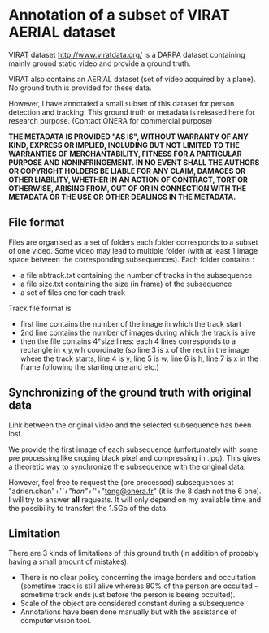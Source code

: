 # Annotation of a subset of VIRAT AERIAL dataset

VIRAT dataset http://www.viratdata.org/ is a DARPA dataset containing mainly ground static video and provide a ground truth.

VIRAT also contains an AERIAL dataset (set of video acquired by a plane).
No ground truth is provided for these data.

However, I have annotated a small subset of this dataset for person detection and tracking.
This ground truth or metadata is released here for research purpose.
(Contact ONERA for commercial purpose)

**THE METADATA IS PROVIDED "AS IS", WITHOUT WARRANTY OF ANY KIND, EXPRESS OR IMPLIED, INCLUDING BUT NOT LIMITED TO THE WARRANTIES OF MERCHANTABILITY, FITNESS FOR A PARTICULAR PURPOSE AND NONINFRINGEMENT. IN NO EVENT SHALL THE AUTHORS OR COPYRIGHT HOLDERS BE LIABLE FOR ANY CLAIM, DAMAGES OR OTHER LIABILITY, WHETHER IN AN ACTION OF CONTRACT, TORT OR OTHERWISE, ARISING FROM, OUT OF OR IN CONNECTION WITH THE METADATA OR THE USE OR OTHER DEALINGS IN THE METADATA.**

## File format
Files are organised as a set of folders each folder corresponds to a subset of one video.
Some video may lead to multiple folder (with at least 1 image space between the corresponding subsequences).
Each folder contains :
- a file nbtrack.txt containing the number of tracks in the subsequence
- a file size.txt containing the size (in frame) of the subsequence
- a set of files one for each track

Track file format is
- first line contains the number of the image in which the track start
- 2nd line contains the number of images during which the track is alive
- then the file contains 4*size lines: each 4 lines corresponds to a rectangle in x,y,w,h coordinate (so line 3 is x of the rect in the image where the track starts, line 4 is y, line 5 is w, line 6 is h, line 7 is x in the frame following the starting one and etc.)

## Synchronizing of the ground truth with original data
Link between the original video and the selected subsequence has been lost.

We provide the first image of each subsequence (unfortunately with some pre processing like croping black pixel and compressing in .jpg).
This gives a theoretic way to synchronize the subsequence with the original data.

However, feel free to request the (pre processed) subsequences at "adrien.chan"+'_'+"hon"+'_'+"tong@onera.fr" (it is the 8 dash not the 6 one).
I will try to answer **all** requests.
It will only depend on my available time and the possibility to transfert the 1.5Go of the data.

## Limitation
There are 3 kinds of limitations of this ground truth (in addition of probably having a small amount of mistakes).

- There is no clear policy concerning the image borders and occultation (sometime track is still alive whereas 80% of the person are occulted - sometime track ends just before the person is beeing occulted).
- Scale of the object are considered constant during a subsequence.
- Annotations have been done manually but with the assistance of computer vision tool.



